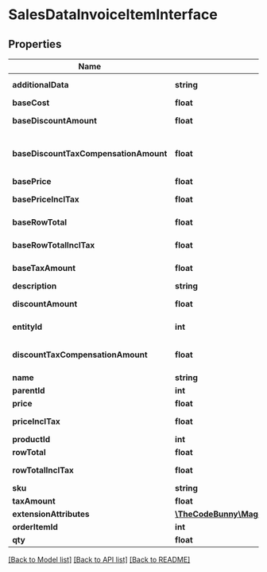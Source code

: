 # SalesDataInvoiceItemInterface

## Properties
Name | Type | Description | Notes
------------ | ------------- | ------------- | -------------
**additionalData** | **string** | Additional data. | [optional] 
**baseCost** | **float** | Base cost. | [optional] 
**baseDiscountAmount** | **float** | Base discount amount. | [optional] 
**baseDiscountTaxCompensationAmount** | **float** | Base discount tax compensation amount. | [optional] 
**basePrice** | **float** | Base price. | [optional] 
**basePriceInclTax** | **float** | Base price including tax. | [optional] 
**baseRowTotal** | **float** | Base row total. | [optional] 
**baseRowTotalInclTax** | **float** | Base row total including tax. | [optional] 
**baseTaxAmount** | **float** | Base tax amount. | [optional] 
**description** | **string** | Description. | [optional] 
**discountAmount** | **float** | Discount amount. | [optional] 
**entityId** | **int** | Invoice item ID. | [optional] 
**discountTaxCompensationAmount** | **float** | Discount tax compensation amount. | [optional] 
**name** | **string** | Name. | [optional] 
**parentId** | **int** | Parent ID. | [optional] 
**price** | **float** | Price. | [optional] 
**priceInclTax** | **float** | Price including tax. | [optional] 
**productId** | **int** | Product ID. | [optional] 
**rowTotal** | **float** | Row total. | [optional] 
**rowTotalInclTax** | **float** | Row total including tax. | [optional] 
**sku** | **string** | SKU. | 
**taxAmount** | **float** | Tax amount. | [optional] 
**extensionAttributes** | [**\TheCodeBunny\Magento2Api\Model\SalesDataInvoiceItemExtensionInterface**](SalesDataInvoiceItemExtensionInterface.md) |  | [optional] 
**orderItemId** | **int** | Order item ID. | 
**qty** | **float** | Quantity. | 

[[Back to Model list]](../README.md#documentation-for-models) [[Back to API list]](../README.md#documentation-for-api-endpoints) [[Back to README]](../README.md)


